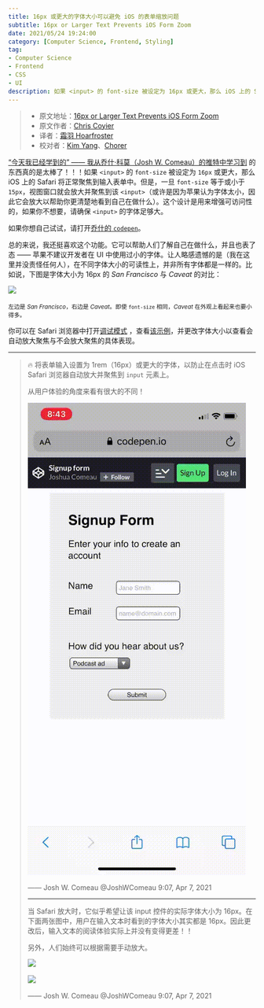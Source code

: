```yaml
---
title: 16px 或更大的字体大小可以避免 iOS 的表单缩放问题
subtitle: 16px or Larger Text Prevents iOS Form Zoom
date: 2021/05/24 19:24:00
category: [Computer Science, Frontend, Styling]
tag:
- Computer Science
- Frontend
- CSS
- UI
description: 如果 <input> 的 font-size 被设定为 16px 或更大，那么 iOS 上的 Safari 将正常聚焦到输入表单中。但是，一旦 font-size 等于或小于 15px，视图窗口就会放大并聚焦到该 <input>（或许是因为苹果认为字体太小，因此它会放大以帮助你更清楚地看到自己在做什么）。这个设计是用来增强可访问性的，如果你不想要，请确保 <input> 的字体足够大。
---
```


> * 原文地址：[16px or Larger Text Prevents iOS Form Zoom](https://css-tricks.com/16px-or-larger-text-prevents-ios-form-zoom/)
> * 原文作者：[Chris Coyier ](https://css-tricks.com/author/chriscoyier/)
> * 译者：[霜羽 Hoarfroster](https://github.com/PassionPenguin)
> * 校对者：[Kim Yang](https://github.com/KimYangOfCat)、[Chorer](https://github.com/Chorer)

[“今天我已经学到的” —— 我从乔什·科莫（Josh W. Comeau）的推特中学习到](https://twitter.com/joshwcomeau/status/1379782931116351490?s=12) 的东西真的是太棒了！！！如果 `<input>` 的 `font-size` 被设定为 `16px` 或更大，那么 iOS 上的 Safari 将正常聚焦到输入表单中。但是，一旦 `font-size` 等于或小于 `15px`，视图窗口就会放大并聚焦到该 `<input>`（或许是因为苹果认为字体太小，因此它会放大以帮助你更清楚地看到自己在做什么）。这个设计是用来增强可访问性的，如果你不想要，请确保 `<input>` 的字体足够大。

如果你想自己试试，请打开[乔什的 `codepen`](https://codepen.io/joshwcomeau/pen/VwPMPZo)。

总的来说，我还挺喜欢这个功能。它可以帮助人们了解自己在做什么，并且也表了态 —— 苹果不建议开发者在 UI 中使用过小的字体。让人略感遗憾的是（我在这里并没责怪任何人），在不同字体大小的可读性上，并非所有字体都是一样的。比如说，下图是字体大小为 16px 的 *San Francisco* 与 *Caveat* 的对比：

![](https://i2.wp.com/css-tricks.com/wp-content/uploads/2021/04/Screen-Shot-2021-04-30-at-9.11.55-AM.png?resize=558％2C344&ssl=1)

<small>左边是 *San Francisco*，右边是 *Caveat*。即使 `font-size` 相同，*Caveat* 在外观上看起来也要小得多。</small>

你可以在 Safari 浏览器中打开[调试模式](https://cdpn.io/chriscoyier/debug/MWJxXWz) ，查看[该示例](https://codepen.io/chriscoyier/pen/MWJxXWz)，并更改字体大小以查看会自动放大聚焦与不会放大聚焦的具体表现。

---

> 🔥 将表单输入设置为 1rem（16px）或更大的字体，以防止在点击时 iOS Safari 浏览器自动放大并聚焦到 `input` 元素上。
> 
> 从用户体验的角度来看有很大的不同！
> 
> [comment]: <> (Original Video Link: https://video.twimg.com/tweet_video/EyX2MSaXMAExyQA.mp4)
> 
> ![](https://github.com/PassionPenguin/gold-miner-images/blob/master/16px-or-larger-text-prevents-ios-form-zoom-EyX2MSaXMAExyQA.gif?raw=true)
> 
> —— Josh W. Comeau @JoshWComeau 9:07, Apr 7, 2021
> 
> ---
>
> 当 Safari 放大时，它似乎希望让该 input 控件的实际字体大小为 16px。在下面两张图中，用户在输入文本时看到的字体大小其实都是 16px。因此更改后，输入文本的阅读体验实际上并没有变得更差！！
> 
> 另外，人们始终可以根据需要手动放大。
> 
> ![](https://pbs.twimg.com/media/EyX5HAlXEAErIj6?format=png&name=small)
> 
> ![](https://pbs.twimg.com/media/EyX5IBWWUAA8Sis?format=png&name=small)
> 
> —— Josh W. Comeau @JoshWComeau 9:07, Apr 7, 2021
